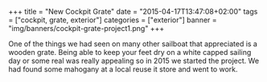 +++
title = "New Cockpit Grate"
date = "2015-04-17T13:47:08+02:00"
tags = ["cockpit, grate, exterior"]
categories = ["exterior"]
banner = "img/banners/cockpit-grate-project1.png"
+++

One of the things we had seen on many other sailboat that appreciated is a wooden grate. Being able to keep your feet dry on a white capped sailing day or some real was really appealing so in 2015 we started the project. We had found some mahogany at a local reuse it store and went to work.



